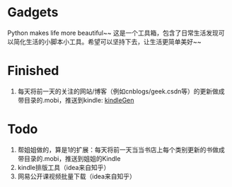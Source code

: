 Gadgets
=======
Python makes life more beautiful~~
这是一个工具箱，包含了日常生活发现可以简化生活的小脚本小工具。希望可以坚持下去，让生活更简单美好~~

Finished
=======
1. 每天将前一天的关注的网站/博客（例如cnblogs/geek.csdn等）的更新做成带目录的.mobi，推送到kindle: [kindleGen](/kindleGen)

Todo
=======
1. 帮姐姐做的，算是1的扩展：每天将前一天当当书店上每个类别更新的书做成带目录的.mobi，推送到姐姐的Kindle
2. kindle排版工具（idea来自知乎）
3. 网易公开课视频批量下载（idea来自知乎）
